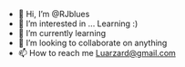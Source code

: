- 👋 Hi, I’m @RJblues
- 👀 I’m interested in ... Learning :)
- 🌱 I’m currently learning 
- 💞️ I’m looking to collaborate on anything
- 📫 How to reach me Luarzard@gmail.com

<!---
RJblues/RJblues is a ✨ special ✨ repository because its `README.md` (this file) appears on your GitHub profile.
You can click the Preview link to take a look at your changes.
--->

